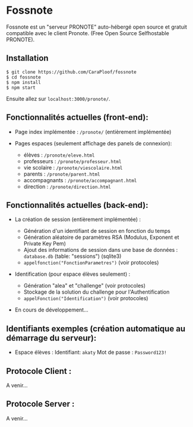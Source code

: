 # Fossnote

Fossnote est un "serveur PRONOTE" auto-hébergé open source et gratuit compatible avec le client Pronote. (Free Open Source Selfhostable PRONOTE).

## Installation

    $ git clone https://github.com/CaraPloof/fossnote
    $ cd fossnote
    $ npm install
    $ npm start

Ensuite allez sur `localhost:3000/pronote/`.

## Fonctionnalités actuelles (front-end):

- Page index implémentée : `/pronote/` (entièrement implémentée)

- Pages espaces (seulement affichage des panels de connexion):
    - élèves : `/pronote/eleve.html`
    - professeurs : `/pronote/professeur.html`
    - vie scolaire : `/pronote/viescolaire.html`
    - parents : `/pronote/parent.html`
    - accompagnants : `/pronote/accompagnant.html`
    - direction : `/pronote/direction.html`

## Fonctionnalités actuelles (back-end):
- La création de session (entièrement implémentée) :
    - Génération d'un identifiant de session en fonction du temps
    - Génération aléatoire de paramètres RSA (Modulus, Exponent et Private Key Pem)
    - Ajout des informations de session dans une base de données : `database.db` (table: "sessions") (sqlite3) 
    - `appelfonction("FonctionParametres")` (voir protocoles)

- Identification (pour espace élèves seulement) :
    - Génération "alea" et "challenge" (voir protocoles)
    - Stockage de la solution du challenge pour l'Authentification
    - `appelFonction("Identification")` (voir protocoles)
    
- En cours de développement...

## Identifiants exemples (création automatique au démarrage du serveur):
- Espace élèves : Identifiant: `akaty` Mot de passe : `Password123!`

## Protocole Client : 
A venir...

## Protocole Server : 
A venir...
